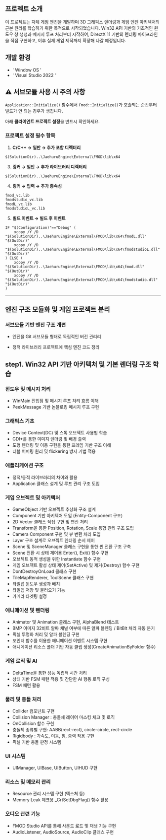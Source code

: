 ## 프로젝트 소개
이 프로젝트는 자체 게임 엔진을 개발하며 3D 그래픽스 렌더링과 게임 엔진 아키텍처의 근본 원리를 학습하기 위한 목적으로 시작되었습니다.
Win32 API 기반의 기초적인 윈도우 창 생성과 메시지 루프 처리부터 시작하여, DirectX 11 기반의 렌더링 파이프라인을 직접 구현하고, 이후 실제 게임 제작까지 확장해 나갈 예정입니다.

## 개발 환경
- ' Window OS '
- ' Visual Studio 2022 '

## ⚠️ 서브모듈 사용 시 주의 사항

`Application::Initialize()` 함수에서 `Fmod::Initialize()`가 호출되는 순간부터 빌드가 안 되는 경우가 생깁니다.

아래 **클라이언트 프로젝트 설정**을 반드시 확인하세요.

### 프로젝트 설정 필수 항목

1. **C/C++ → 일반 → 추가 포함 디렉터리**
```
$(SolutionDir)..\JaehuruEngine\External\FMOD\lib\x64
```
3. **링커 → 일반 → 추가 라이브러리 디렉터리**
```
$(SolutionDir)..\JaehuruEngine\External\FMOD\lib\x64
```
4. **링커 → 입력 → 추가 종속성**
```
fmod_vc.lib
fmodstudio_vc.lib
fmodL_vc.lib
fmodstudioL_vc.lib
```
5. **빌드 이벤트 → 빌드 후 이벤트**
```
IF "$(Configuration)"=="Debug" (
    xcopy /Y /D "$(SolutionDir)..\JaehuruEngine\External\FMOD\lib\x64\fmodL.dll" "$(OutDir)"
    xcopy /Y /D "$(SolutionDir)..\JaehuruEngine\External\FMOD\lib\x64\fmodstudioL.dll" "$(OutDir)"
) ELSE (
    xcopy /Y /D "$(SolutionDir)..\JaehuruEngine\External\FMOD\lib\x64\fmod.dll" "$(OutDir)"
    xcopy /Y /D "$(SolutionDir)..\JaehuruEngine\External\FMOD\lib\x64\fmodstudio.dll" "$(OutDir)"
)
```
---
## 엔진 구조 모듈화 및 게임 프로젝트 분리

### 서브모듈 기반 엔진 구조 개편

- 엔진을 Git 서브모듈 형태로 독립적인 버전 관리리

- 정적 라이브러리 프로젝트에 핵심 엔진 코드 정리

## step1. Win32 API 기반 아키텍처 및 기본 렌더링 구조 학습

### 윈도우 및 메시지 처리  
- WinMain 진입점 및 메시지 루프 처리 흐름 이해  
- PeekMessage 기반 논블로킹 메시지 루프 구현  

### 그래픽스 기초  
- Device Context(DC) 및 스톡 오브젝트 사용법 학습  
- GDI+를 통한 이미지 렌더링 및 배경 출력  
- 도형 렌더링 및 이동 구현을 통한 프레임 기반 구조 이해  
- 더블 버퍼링 원리 및 flickering 방지 기법 적용  

### 애플리케이션 구조  
- 정적/동적 라이브러리의 차이와 활용  
- Application 클래스 설계 및 루프 관리 구조 도입  

### 게임 오브젝트 및 아키텍처  
- GameObject 기반 오브젝트 추상화 구조 설계  
- Component 기반 아키텍처 도입 (Entity-Component 구조)  
- 2D Vector 클래스 직접 구현 및 연산 처리  
- Transform을 통한 Position, Rotation, Scale 통합 관리 구조 도입  
- Camera Component 구현 및 뷰 변환 처리 도입  
- Layer 구조 설계로 오브젝트 렌더링 순서 제어  
- Scene 및 SceneManager 클래스 구현을 통한 씬 전환 구조 구축  
- Scene 전환 시 상태 제어용 Enter(), Exit() 함수 구현  
- 오브젝트 동적 생성을 위한 Instantiate 함수 구현  
- 게임 오브젝트 활성 상태 제어(SetActive) 및 제거(Destroy) 함수 구현  
- DontDestroyOnLoad 클래스 구현
- TileMapRenderer, ToolScene 클래스 구현  
- 타일맵 윈도우 생성과 배치  
- 타일맵 저장 및 불러오기 기능  
- 카메라 타겟팅 설정  

### 애니메이션 및 렌더링  
- Animator 및 Animation 클래스 구현, AlphaBlend 테스트  
- BMP 이미지 32비트 알파 채널 여부에 따른 알파 블렌딩 / BitBlt 처리 자동 분기  
- 픽셀 투명화 처리 및 알파 블렌딩 구현  
- 포인터 함수를 이용한 애니메이션 이벤트 시스템 구현  
- 애니메이션 리소스 폴더 기반 자동 클립 생성(CreateAnimationByFolder 함수)  

### 게임 로직 및 AI  
- DeltaTime을 통한 성능 독립적 시간 처리  
- 상태 기반 FSM 패턴 적용 및 간단한 AI 행동 로직 구성  
- FSM 패턴 활용  

### 물리 및 충돌 처리  
- Collider 컴포넌트 구현  
- Collision Manager : 충돌체 레이어 마스킹 체크 및 로직  
- OnCollision 함수 구현  
- 충돌체 종류별 구현: AABB(rect-rect), circle-circle, rect-circle  
- Rigidbody : 가속도, 이동, 힘, 중력 작용 구현  
- 픽셀 기반 충돌 판정 시스템

### UI 시스템  
- UIManager, UIBase, UIButton, UIHUD 구현  

### 리소스 및 메모리 관리  
- Resource 관리 시스템 구현 (텍스처 등)  
- Memory Leak 체크용 _CrtSetDbgFlag() 함수 활용

### 오디오 관련 기능
- FMOD Studio API를 통해 사운드 로드 및 재생 기능 구현
- AudioListener, AudioSource, AudioClip 클래스 구현



